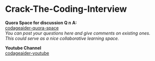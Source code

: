 # Crack-The-Coding-Interview  

**Quora Space for discussion Q n A:**  
<a href="https://codageaider.quora.com/">codageaider-quora-space</a>  
<i>You can post your questions here and give comments on existing ones.  
This could serve as a nice collaborative learning space.  </i>

**Youtube Channel**  
<a href="https://youtube.com/codageaider/">codageaider-youtube</a>    

